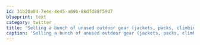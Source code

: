 ```yaml
---
id: 31b20a04-7e4e-4e45-a89b-86dfd88f59d7
blueprint: text
category: twitter
title: 'Selling a bunch of unused outdoor gear (jackets, packs, climbing stuff). Cheap to a good home blog.darylchymko.ca/gear-sale/'
caption: 'Selling a bunch of unused outdoor gear (jackets, packs, climbing stuff). Cheap to a good home <a href="http://blog.darylchymko.ca/gear-sale/" title="http://blog.darylchymko.ca/gear-sale/" class="link link_untco">blog.darylchymko.ca/gear-sale/</a>'
---
```

